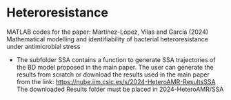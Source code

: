 # Heteroresistance
MATLAB codes for the paper: Martínez-López, Vilas and García (2024) Mathematical modelling and identifiability of bacterial heteroresistance under antimicrobial stress

- The subfolder SSA contains a function to generate SSA trajectories of the BD model proposed in the main paper. The user can generate the results from scratch or download the results used in the main paper from the link:
  https://nube.iim.csic.es/s/2024-HeteroAMR-ResultsSSA
  The downloaded Results folder must be placed in 2024-HeteroAMR/SSA
